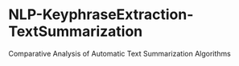 # NLP-KeyphraseExtraction-TextSummarization
Comparative Analysis of Automatic Text Summarization Algorithms
